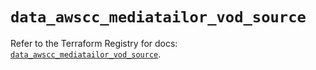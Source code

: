 # `data_awscc_mediatailor_vod_source`

Refer to the Terraform Registry for docs: [`data_awscc_mediatailor_vod_source`](https://registry.terraform.io/providers/hashicorp/awscc/0.70.0/docs/data-sources/mediatailor_vod_source).
